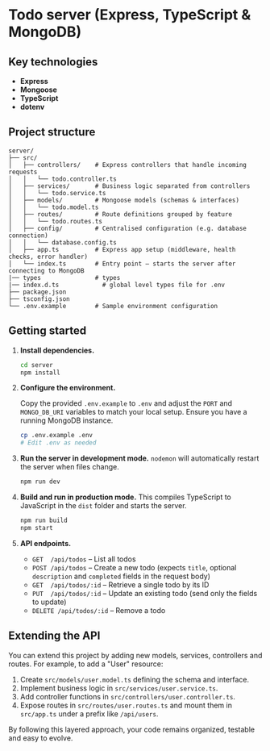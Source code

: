 # Todo server (Express, TypeScript & MongoDB)

## Key technologies

- **Express**
- **Mongoose**
- **TypeScript**
- **dotenv**

## Project structure

```
server/
├── src/
│   ├── controllers/    # Express controllers that handle incoming requests
│   │   └── todo.controller.ts
│   ├── services/       # Business logic separated from controllers
│   │   └── todo.service.ts
│   ├── models/         # Mongoose models (schemas & interfaces)
│   │   └── todo.model.ts
│   ├── routes/         # Route definitions grouped by feature
│   │   └── todo.routes.ts
│   ├── config/         # Centralised configuration (e.g. database connection)
│   │   └── database.config.ts
│   ├── app.ts          # Express app setup (middleware, health checks, error handler)
│   └── index.ts        # Entry point – starts the server after connecting to MongoDB
|── types               # types
|── index.d.ts            # global level types file for .env
├── package.json
├── tsconfig.json
└── .env.example        # Sample environment configuration
```

## Getting started

1. **Install dependencies.**

   ```bash
   cd server
   npm install
   ```

2. **Configure the environment.**

   Copy the provided `.env.example` to `.env` and adjust the `PORT` and `MONGO_DB_URI` variables to match your local setup.  Ensure you have a running MongoDB instance.

   ```bash
   cp .env.example .env
   # Edit .env as needed
   ```

3. **Run the server in development mode.**  `nodemon` will automatically restart the server when files change.

   ```bash
   npm run dev
   ```

4. **Build and run in production mode.**  This compiles TypeScript to JavaScript in the `dist` folder and starts the server.

   ```bash
   npm run build
   npm start
   ```

5. **API endpoints.**

    - `GET  /api/todos` – List all todos
    - `POST /api/todos` – Create a new todo (expects `title`, optional `description` and `completed` fields in the request body)
    - `GET  /api/todos/:id` – Retrieve a single todo by its ID
    - `PUT  /api/todos/:id` – Update an existing todo (send only the fields to update)
    - `DELETE /api/todos/:id` – Remove a todo

## Extending the API

You can extend this project by adding new models, services, controllers and routes.  For example, to add a "User" resource:

1. Create `src/models/user.model.ts` defining the schema and interface.
2. Implement business logic in `src/services/user.service.ts`.
3. Add controller functions in `src/controllers/user.controller.ts`.
4. Expose routes in `src/routes/user.routes.ts` and mount them in `src/app.ts` under a prefix like `/api/users`.

By following this layered approach, your code remains organized, testable and easy to evolve.

